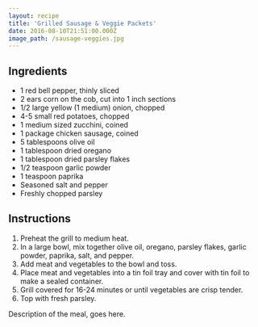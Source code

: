```yaml
---
layout: recipe
title: 'Grilled Sausage & Veggie Packets'
date: 2016-08-10T21:51:00.000Z
image_path: /sausage-veggies.jpg
---
```



## Ingredients

* 1 red bell pepper, thinly sliced
* 2 ears corn on the cob, cut into 1 inch sections
* 1/2 large yellow (1 medium) onion, chopped
* 4-5 small red potatoes, chopped
* 1 medium sized zucchini, coined
* 1 package chicken sausage, coined
* 5 tablespoons olive oil
* 1 tablespoon dried oregano
* 1 tablespoon dried parsley flakes
* 1/2 teaspoon garlic powder
* 1 teaspoon paprika
* Seasoned salt and pepper
* Freshly chopped parsley


## Instructions

1. Preheat the grill to medium heat.
2. In a large bowl, mix together olive oil, oregano, parsley flakes, garlic powder, paprika, salt, and pepper.
3. Add meat and vegetables to the bowl and toss.
4. Place meat and vegetables into a tin foil tray and cover with tin foil to make a sealed container.
5. Grill covered for 16-24 minutes or until vegetables are crisp tender.
6. Top with fresh parsley.


Description of the meal, goes here.
